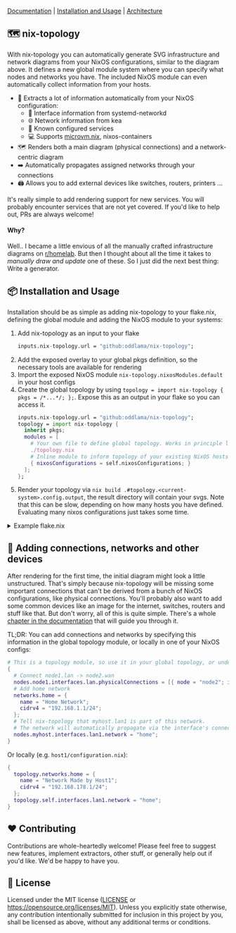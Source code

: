 [Documentation](https://oddlama.github.io/nix-topology) \| [Installation and Usage](#-installation-and-usage) \| [Architecture](#%EF%B8%8F-architecture)

## 🗺️ nix-topology

With nix-topology you can automatically generate SVG infrastructure and network
diagrams from your NixOS configurations, similar to the diagram above.
It defines a new global module system where you can specify what nodes and networks you have.
The included NixOS module can even automatically collect information from your hosts.

- 🌱 Extracts a lot of information automatically from your NixOS configuration:
  - 🔗 Interface information from systemd-networkd
  - 🌐 Network information from kea
  - 🍵 Known configured services
  - 💻 Supports [microvm.nix](https://github.com/astro/microvm.nix), nixos-containers
- 🗺️ Renders both a main diagram (physical connections) and a network-centric diagram
- ➡️  Automatically propagates assigned networks through your connections
- 🖨️ Allows you to add external devices like switches, routers, printers ...

It's really simple to add rendering support for new services. You will probably encounter
services that are not yet covered. If you'd like to help out, PRs are always welcome!

#### Why?

Well.. I became a little envious of all the manually crafted infrastructure diagrams on [r/homelab](https://www.reddit.com/r/homelab/).
But then I thought about all the time it takes to _manually draw and update_ one of these.
So I just did the next best thing: Write a generator.

## 📦 Installation and Usage

Installation should be as simple as adding nix-topology to your flake.nix,
defining the global module and adding the NixOS module to your systems:

1. Add nix-topology as an input to your flake
   ```nix
   inputs.nix-topology.url = "github:oddlama/nix-topology";
   ```
2. Add the exposed overlay to your global pkgs definition, so the necessary tools are available for rendering
3. Import the exposed NixOS module `nix-topology.nixosModules.default` in your host configs
4. Create the global topology by using `topology = import nix-topology { pkgs = /*...*/; };`.
   Expose this as an output in your flake so you can access it.
   ```nix
   inputs.nix-topology.url = "github:oddlama/nix-topology";
   topology = import nix-topology {
     inherit pkgs;
     modules = [
       # Your own file to define global topology. Works in principle like a nixos module but uses different options.
       ./topology.nix
       # Inline module to inform topology of your existing NixOS hosts.
       { nixosConfigurations = self.nixosConfigurations; }
     ];
   };
   ```
5. Render your topology via `nix build .#topology.<current-system>.config.output`, the result directory will contain your svgs.
   Note that this can be slow, depending on how many hosts you have defined. Evaluating many nixos configurations just takes some time.

<details>
<summary>Example flake.nix</summary>

```nix
{
  inputs = {
    flake-utils.url = "github:numtide/flake-utils";
    nixpkgs.url = "github:NixOS/nixpkgs/nixos-unstable";
    nix-topology.url = "github:oddlama/nix-topology";
    nix-topology.inputs.nixpkgs.follows = "nixpkgs";
  };

  outputs = { self, nixpkgs, nix-topology, ... }: {
    # Example. Use your own hosts and add the module to them
    nixosConfigurations.host1 = nixpkgs.lib.nixosSystem {
      # ...
      modules = [ nix-topology.nixosModules.default ];
    };
  }
  // flake-utils.lib.eachDefaultSystem (system: rec {
    pkgs = import nixpkgs {
      inherit system;
      overlays = [ nix-topology.overlays.default ];
    };

    topology = import nix-topology {
      inherit pkgs;
      modules = [
        # Your own file to define global topology. Works in principle like a nixos module but uses different options.
        ./topology.nix
        # Inline module to inform topology of your existing NixOS hosts.
        { nixosConfigurations = self.nixosConfigurations; }
      ];
    };
  });
}
```
</details>

## 🌱 Adding connections, networks and other devices

After rendering for the first time, the initial diagram might look a little unstructured.
That's simply because nix-topology will be missing some important connections that can't
be derived from a bunch of NixOS configurations, like physical connections.
You'll probably also want to add some common devices like an image for the internet,
switches, routers and stuff like that. But don't worry, all of this is quite simple.
There's a whole [chapter in the documentation](https://oddlama.github.io/nix-topology/adding-additional-things.html) that will guide you through it.

TL;DR: You can add connections and networks by specifying this information
in the global topology module, or locally in one of your NixOS configs:

```nix
# This is a topology module, so use it in your global topology, or under `topology = {};` in any participating NixOS node
{
  # Connect node1.lan -> node2.wan
  nodes.node1.interfaces.lan.physicalConnections = [{ node = "node2"; interface = "wan"; }];
  # Add home network
  networks.home = {
    name = "Home Network";
    cidrv4 = "192.168.1.1/24";
  };
  # Tell nix-topology that myhost.lan1 is part of this network.
  # The network will automatically propagate via the interface's connections.
  nodes.myhost.interfaces.lan1.network = "home";
}
```

Or locally (e.g. `host1/configuration.nix`):

```nix
{
  topology.networks.home = {
    name = "Network Made by Host1";
    cidrv4 = "192.168.178.1/24";
  };
  topology.self.interfaces.lan1.network = "home";
}
```

## ❤️ Contributing

Contributions are whole-heartedly welcome! Please feel free to suggest new features,
implement extractors, other stuff, or generally help out if you'd like. We'd be happy to have you.

## 📜 License

Licensed under the MIT license ([LICENSE](LICENSE) or <https://opensource.org/licenses/MIT>).
Unless you explicitly state otherwise, any contribution intentionally
submitted for inclusion in this project by you, shall be licensed as above, without any additional terms or conditions.
